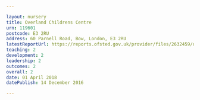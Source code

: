 ```yaml
---

layout: nursery
title: Overland Childrens Centre
urn: 119601
postcode: E3 2RU
address: 60 Parnell Road, Bow, London, E3 2RU
latestReportUrl: https://reports.ofsted.gov.uk/provider/files/2632459/urn/119601.pdf
teaching: 2
development: 2
leadership: 2
outcomes: 2
overall: 2
date: 01 April 2018 
datePublish: 14 December 2016

---
```


